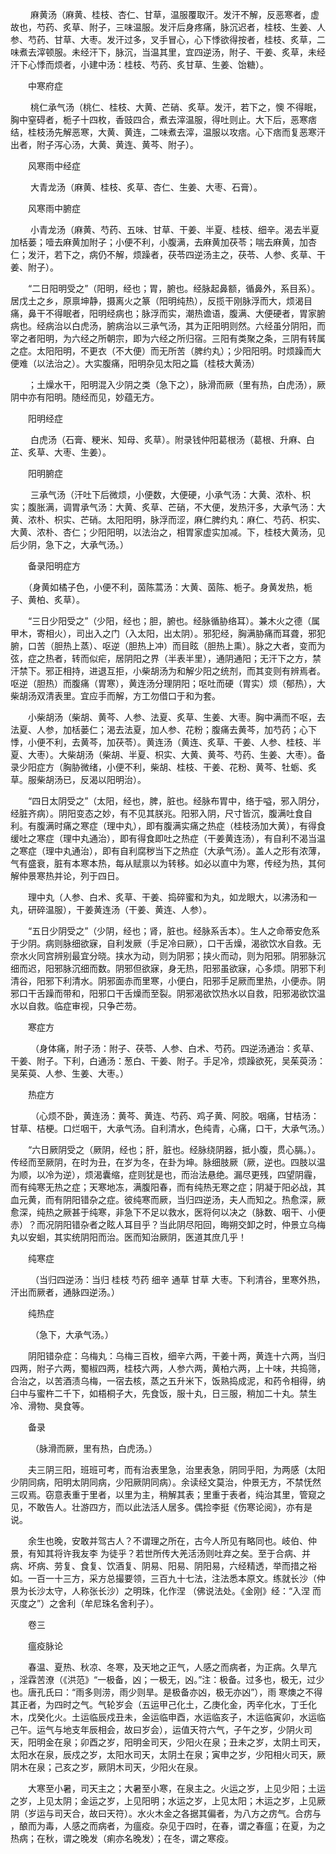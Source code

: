 <!-- { "loadSidebar": true } -->
　　 麻黄汤（麻黄、桂枝、杏仁、甘草，温服覆取汗。发汗不解，反恶寒者，虚故也，芍药、炙草、附子，三味温服。发汗后身疼痛，脉沉迟者，桂枝、生姜、人参、芍药、甘草、大枣。发汗过多，叉手冒心，心下悸欲得按者，桂枝、炙草，二味煮去滓顿服。未经汗下，脉沉，当温其里，宜四逆汤，附子、干姜、炙草，未经汗下心悸而烦者，小建中汤：桂枝、芍药、炙甘草、生姜、饴糖）。

　　中寒府症

　　 桃仁承气汤（桃仁、桂枝、大黄、芒硝、炙草。发汗，若下之，懊 不得眠，胸中窒碍者，栀子十四枚，香豉四合，煮去滓温服，得吐则止。大下后，恶寒痞结，桂枝汤先解恶寒，大黄、黄连，二味煮去滓，温服以攻痞。心下痞而复恶寒汗出者，附子泻心汤，大黄、黄连、黄芩、附子）。

　　风寒雨中经症

　　 大青龙汤（麻黄、桂枝、炙草、杏仁、生姜、大枣、石膏）。

　　风寒雨中腑症

　　 小青龙汤（麻黄、芍药、五味、甘草、干姜、半夏、桂枝、细辛。渴去半夏加栝蒌；噎去麻黄加附子；小便不利，小腹满，去麻黄加茯苓；喘去麻黄，加杏仁；发汗，若下之，病仍不解，烦躁者，茯苓四逆汤主之，茯苓、人参、炙草、干姜、附子）。

　　“二日阳明受之”（阳明，经也；胃，腑也。经脉起鼻额，循鼻外，系目系）。居戊土之乡，原禀坤静，摄离火之篆（阳明纯热），反揽干刚脉浮而大，烦渴目痛，鼻干不得眠者，阳明经病也；脉浮而实，潮热谵语，腹满、大便硬者，胃家腑病也。经病治以白虎汤，腑病治以三承气汤，其为正阳明则然。六经虽分阴阳，而宰之者阳明，为六经之所朝宗，即为六经之所归宿。三阳有类聚之条，三阴有转属之症。太阳阳明，不更衣（不大便）而无所苦（脾约丸）；少阳阳明。时烦躁而大便难（以法治之）。大实腹痛，阳明杂见太阳之篇（桂枝大黄汤）

　　；土燥水干，阳明混入少阴之类（急下之），脉滑而厥（里有热，白虎汤），厥阴中亦有阳明。随经而见，妙蕴无方。

　　阳明经症

　　 白虎汤（石膏、粳米、知母、炙草）。附录钱仲阳葛根汤（葛根、升麻、白芷、炙草、大枣、生姜）。

　　阳明腑症

　　 三承气汤（汗吐下后微烦，小便数，大便硬，小承气汤：大黄、浓朴、枳实；腹胀满，调胃承气汤：大黄、炙草、芒硝，不大便，发热汗多，大承气汤：大黄、浓朴、枳实、芒硝。太阳阳明，脉浮而涩，麻仁脾约丸：麻仁、芍药、枳实、大黄、浓朴、杏仁；少阳阳明，以法治之，相胃家虚实加减。下，桂枝大黄汤，见后少阴，急下之，大承气汤。）

　　备录阳明症方

　　（身黄如橘子色，小便不利，茵陈蒿汤：大黄、茵陈、栀子。身黄发热，栀子、黄柏、炙草）。

　　“三日少阳受之”（少阳，经也；胆，腑也。经脉循胁络耳）。兼木火之德（属甲木，寄相火），司出入之门（入太阳，出太阴）。邪犯经，胸满胁痛而耳聋，邪犯腑，口苦（胆热上蒸）、呕逆（胆热上冲）而目眩（胆热上熏）。脉之大者，变而为弦，症之热者，转而似疟，居阴阳之界（半表半里），通阴通阳；无汗下之方，禁汗禁下。邪正相持，进退互拒，小柴胡汤为和解少阳之统剂，而其变则有辨焉者。呕逆（胆热）而腹痛（胃寒），黄连汤分理阴阳；呕吐而硬（胃实）烦（郁热），大柴胡汤双清表里。宜应手而解，方工勿借口于和为套。

　　小柴胡汤（柴胡、黄芩、人参、法夏、炙草、生姜、大枣。胸中满而不呕，去法夏、人参，加栝蒌仁；渴去法夏，加人参、花粉；腹痛去黄芩，加芍药；心下悸，小便不利，去黄芩，加茯苓）。黄连汤（黄连、炙草、干姜、人参、桂枝、半夏、大枣）。大柴胡汤（柴胡、半夏、枳实、大黄、黄芩、芍药、生姜、大枣）。备录少阳症方（胸胁微绪，小便不利，柴胡、桂枝、干姜、花粉、黄芩、牡蛎、炙草。服柴胡汤已，反渴以阳明治）。

　　“四日太阴受之”（太阳，经也，脾，脏也。经脉布胃中，络于嗌，邪入阴分，经脏齐病）。阴阳变态之妙，有不见其朕兆。阳邪入阴，尺寸皆沉，腹满吐食自利。有腹满时痛之寒症（理中丸），即有腹满实痛之热症（桂枝汤加大黄），有得食缓吐之寒症（理中丸通治），即有得食即吐之热症（干姜黄连汤），有自利不渴当温之寒症（理中丸通治），即有自利腐秽当下之热症（大承气汤）。盖人之形有浓薄，气有盛衰，脏有本寒本热，每从赋禀以为转移。如必以直中为寒，传经为热，其何解仲景寒热并论，列于四日。

　　理中丸（人参、白术、炙草、干姜、捣碎蜜和为丸，如龙眼大，以沸汤和一丸，研碎温服），干姜黄连汤（干姜、黄连、人参）。

　　“五日少阴受之”（少阴，经也；肾，脏也。经脉系舌本）。生人之命蒂安危系于少阴。病则脉细欲寐，自利发厥（手足冷曰厥），口干舌燥，渴欲饮水自救。无奈水火同宫辨别最宜分晓。挟水为动，则为阴邪；挟火而动，则为阳邪。阴邪脉沉细而迟，阳邪脉沉细而数。阴邪但欲寐，身无热，阳邪虽欲寐，心多烦。阴邪下利清谷，阳邪下利清水。阴邪面赤而里寒，小便白，阳邪手足厥而里热，小便赤。阴邪口干舌躁而带和，阳邪口干舌燥而至裂。阴邪渴欲饮热水以自救，阳邪渴欲饮温水以自救。临症审视，只争芒芴。

　　寒症方

　　 （身体痛，附子汤：附子、茯苓、人参、白术、芍药。四逆汤通治：炙草、干姜、附子。下利，白通汤：葱白、干姜、附子。手足冷，烦躁欲死，吴茱萸汤：吴茱萸、人参、生姜、大枣。）

　　热症方

　　 （心烦不卧，黄连汤：黄芩、黄连、芍药、鸡子黄、阿胶。咽痛，甘桔汤：甘草、桔梗。口烂咽干，大承气汤。自利清水，色纯青，心痛，口干，大承气汤。）

　　“六日厥阴受之（厥阴，经也；肝，脏也。经脉绕阴器，抵小腹，贯心膈。）。传经而至厥阴，在时为丑，在岁为冬，在卦为坤。脉细肢厥（厥，逆也。四肢以温为顺，以冷为逆），烦渴囊缩，症则犹是也，而治法悬绝。漏尽更残，四望阴霾，而有纯寒无热之症；天寒地冻，满腹阳春，而有纯热无寒之症；阴凝于阳必战，其血元黄，而有阴阳错杂之症。彼纯寒而厥，当归四逆汤，夫人而知之。热愈深，厥愈深，纯热之厥甚于纯寒，非急下不足以救水，医将何以决之（脉数、咽干、小便赤）？而况阴阳错杂者之眩人耳目乎？当此阴尽阳回，晦朔交卸之时，仲景立乌梅丸以安蛔，其实统阴阳而治。医而知治厥阴，医道其庶几乎！

　　纯寒症

　　 （当归四逆汤：当归 桂枝 芍药 细辛 通草 甘草 大枣。下利清谷，里寒外热，汗出而厥者，通脉四逆汤。）

　　纯热症

　　 （急下，大承气汤。）

　　阴阳错杂症：乌梅丸：乌梅三百枚，细辛六两，干姜十两，黄连十六两，当归四两，附子六两，蜀椒四两，桂枝六两，人参六两，黄柏六两，上十味，共捣筛，合治之，以苦酒渍乌梅，一宿去核，蒸之五升米下，饭熟捣成泥，和药令相得，纳臼中与蜜杵二千下，如梧桐子大，先食饭，服十丸，日三服，稍加二十丸。禁生冷、滑物、臭食等。

　　备录

　　 （脉滑而厥，里有热，白虎汤。）

　　夫三阴三阳，班班可考，而有治表里急，治里表急，阴同乎阳，为两感（太阳少阴同病，阳明太阴同病，少阳厥阴同病）。余读经文莫治，仲景无方，不禁怃然三叹焉。窃意表重于里者，以里为主，稍解其表；里重于表者，纯治其里，管窥之见，不敢告人。壮游四方，而以此法活人居多。偶捡李挺《伤寒论阅》，亦有是说。

　　余生也晚，安敢并驾古人？不谓理之所在，古今人所见有略同也。岐伯、仲景，有知其将许我友李 为徒乎？若世所传大羌活汤则吐弃之矣。至于合病、并病、坏病、劳复、食复、饮酒复、阴易、阳易、阴阳易，六经精透，举而措之裕如。一百一十三方，采方总撮要领，三百九十七法，注法悉本原文。练就长沙（仲景为长沙太守，人称张长沙）之明珠，化作涅 （佛说法处。《金刚》经：“入涅 而灭度之”）之舍利（牟尼珠名舍利子）。

　　卷三

　　瘟疫脉论

　　春温、夏热、秋凉、冬寒，及天地之正气，人感之而病者，为正病。久旱亢 ，淫霖苦潦（《洪范》“一极备，凶；一极无，凶。”注：极备。过多也，极无，过少也。唐孔氏曰：“雨多则涝，雨少则旱。是极备亦凶，极无亦凶”），雨 寒燠之不得其正者，为四时之气。气轮岁会（五运甲己化土，乙庚化金，丙辛化水，丁壬化木，戊癸化火。土运临辰戍丑未，金运临申酉，水运临亥子，木运临寅卯，水运临己午。运气与地支年辰相会，故曰岁会），运值天符六气，子午之岁，少阴火司天，阳明金在泉；卯酉之岁，阳明金司天，少阳火在泉；丑未之岁，太阴土司天，太阳水在泉，辰戍之岁，太阳水司天，太阴土在泉；寅申之岁，少阳相火司天，厥阴木在泉；己亥之岁，厥阴木司天，少阳火在泉。

　　大寒至小暑，司天主之；大暑至小寒，在泉主之。火运之岁，上见少阳；土运之岁，上见太阴；金运之岁，上见阳明；水运之岁，上见太阳；木运之岁，上见厥阴（岁运与司天合，故曰天符）。水火木金之各据其偏者，为八方之疠气。合疠与 ，酿而为毒，人感之而病者，为瘟疫。杂见于四时，在春，谓之春瘟；在夏，为之热病；在秋，谓之晚发（痢亦名晚发）；在冬，谓之寒疫。

